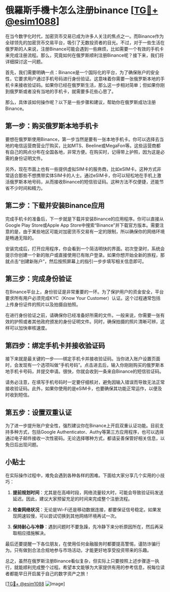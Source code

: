 # 俄羅斯手機卡怎么注册binance [[TG💪+ @esim1088](https://t.me/s/esim1088)]

在当今数字化时代，加密货币交易已成为许多人关注的焦点之一。而Binance作为全球领先的加密货币交易平台，吸引了无数投资者的目光。不过，对于一些生活在俄罗斯的人来说，注册Binance可能会遇到一些麻烦，比如需要一个有效的手机卡来完成注册流程。那么，究竟如何在俄罗斯顺利注册Binance呢？接下来，我们将详细探讨这一问题。

首先，我们需要明确一点：Binance是一个国际化的平台，为了确保账户的安全性，它要求用户通过手机号码进行身份验证。这意味着你需要一张俄罗斯本地的手机卡来接收验证码。如果你已经在俄罗斯生活，那么这一步相对简单；但如果你刚到俄罗斯或者没有当地的手机卡，就需要多花些心思了。

那么，具体该如何操作呢？以下是一些步骤和建议，帮助你在俄罗斯成功注册Binance。

## 第一步：购买俄罗斯本地手机卡

要想在俄罗斯使用Binance，第一步当然是要有一张本地手机卡。你可以选择去当地的电信运营商营业厅购买，比如MTS、Beeline或MegaFon等。这些运营商都有自己的网点分布在全国各地，非常方便。在购买时，记得带上护照，因为这是必需的身份证明文件。

另外，现在市面上也有一些提供虚拟SIM卡的服务商，比如eSIM卡。这种方式非常适合那些不想携带实体SIM卡的人士。通过eSIM卡，你可以轻松地在手机上激活俄罗斯本地号码，从而接收Binance的短信验证码。这种方法不仅便捷，还能节省不少时间和精力。

## 第二步：下载并安装Binance应用

完成手机卡的准备后，下一步就是下载并安装Binance的应用程序。你可以直接从Google Play Store或Apple App Store中搜索“Binance”并下载官方版本。需要注意的是，由于某些地区可能对加密货币交易有一定的限制，所以确保你的网络环境是畅通无阻的。

安装完成后，打开应用程序，你会看到一个简洁明快的界面。初次登录时，系统会提示你创建一个新的账户或直接使用已有账户登录。如果你想开始全新的旅程，那就点击“创建新账户”，然后按照屏幕上的指引一步步填写相关信息即可。

## 第三步：完成身份验证

在Binance平台上，身份验证是非常重要的一环。为了保护用户的资金安全，平台要求所有用户必须完成KYC（Know Your Customer）认证。这个过程通常包括上传身份证件的照片以及拍摄自拍照。

在进行身份验证之前，请确保你已经准备好所需的文件。一般来说，你需要一张有效的护照或者其他政府颁发的身份证明文件。同时，确保拍摄的照片清晰可辨，这样可以加快审核速度。

## 第四步：绑定手机卡并接收验证码

接下来就是最关键的一步——绑定手机卡并接收验证码。当你进入账户设置页面时，会发现有一个选项叫做“手机号码”。点击进去后，输入你刚刚购买的俄罗斯本地手机卡号码，并提交申请。很快，你就会收到一条来自Binance的短信验证码。

请务必注意，在填写手机号码时一定要仔细核对，避免因输入错误而导致无法正常接收验证码。此外，如果你使用的是eSIM卡，也要确保其功能正常运作，以便及时收到短信。

## 第五步：设置双重认证

为了进一步提升账户安全性，强烈建议你在Binance上开启双重认证功能。目前支持多种方式，包括Google Authenticator、Authy等第三方应用程序，也可以选择通过电子邮件接收一次性密码。无论选择哪种方式，都请妥善保管好相关信息，以免日后出现问题。

## 小贴士

在实际操作过程中，难免会遇到各种各样的困难。下面给大家分享几个实用的小技巧：

1. **提前规划时间**：尤其是在高峰时段，网络流量较大时，可能会导致验证码发送延迟。因此，建议大家预留充足的时间来完成整个注册流程。
   
2. **检查网络状况**：无论是Wi-Fi还是移动数据连接，都要保证信号稳定。如果发现网速较慢，可以尝试切换到其他网络环境再试一次。

3. **保持耐心与冷静**：遇到问题时不要急躁，先冷静下来分析原因所在，然后再采取相应措施解决。

最后还要提醒一下各位朋友，在使用任何金融服务时都要提高警惕，谨防诈骗行为。只有做到合法合规地参与市场活动，才能更好地享受投资带来的乐趣。

总之，虽然在俄罗斯注册Binance看似复杂，但实际上只要按照上述步骤逐一执行，就能顺利完成整个过程。希望本文能够为大家提供有用的参考信息，祝每位读者都能早日开启属于自己的数字资产之旅！

[[TG💪+ @esim1088](https://t.me/s/esim1088) ![Image](https://i.postimg.cc/4NQfJmqS/Snipaste-2025-05-13-00-14-12.png)]